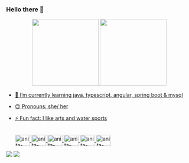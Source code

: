 ### Hello there 👋

<div align="center">
  <a href="https://github.com/anita-falchi">
  <img height="180em" src="https://github-readme-stats.vercel.app/api?username=anita-falchi&show_icons=true&theme=kacho_ga&include_all_commits=true&count_private=true"/>
  <img height="180em" src="https://github-readme-stats.vercel.app/api/top-langs/?username=anita-falchi&layout=compact&langs_count=7&theme=kacho_ga"/>
</div>


- 🌱 I’m currently learning java, typescript, angular, spring boot & mysql
- 🙃 Pronouns: she/ her
- ⚡ Fun fact: I like arts and water sports

  
  <div style="display: inline_block"><br>
    
   <img align="center" alt="anita-javascript" height="30" width="40" src="https://cdn.jsdelivr.net/gh/devicons/devicon/icons/javascript/javascript-original.svg">
    
  <img align="center" alt="anita-typescript" height="30" width="40" src="https://cdn.jsdelivr.net/gh/devicons/devicon/icons/typescript/typescript-original.svg">
    
  <img align="center" alt="anita-java" height="30" width="40" src="https://cdn.jsdelivr.net/gh/devicons/devicon/icons/java/java-original.svg">

  <img align="center" alt="anita-angular" height="30" width="40"  src="https://cdn.jsdelivr.net/gh/devicons/devicon/icons/angularjs/angularjs-plain.svg">

  <img align="center" alt="anita-spring" height="30" width="40" src="https://cdn.jsdelivr.net/gh/devicons/devicon/icons/spring/spring-original.svg">

  <img align="center" alt="anita-mysql" height="30" width="40" src="https://cdn.jsdelivr.net/gh/devicons/devicon/icons/mysql/mysql-original.svg">
   
</div>
  
  
  
  <div>
  
   <a href = "mailto:falchi.anita@gmail.com"><img src="https://img.shields.io/badge/-Gmail-%23333?style=for-the-badge&logo=gmail&logoColor=white" target="_blank"></a>
  <a href="https://www.linkedin.com/in/anita-falchi-36592365/" target="_blank"><img src="https://img.shields.io/badge/-LinkedIn-%230077B5?style=for-the-badge&logo=linkedin&logoColor=white" target="_blank"></a> 
  
  
  </div>
  
  
